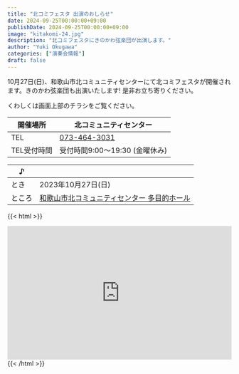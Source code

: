 ```yaml
---
title: "北コミフェスタ 出演のおしらせ"
date: 2024-09-25T00:00:00+09:00
publishDate: 2024-09-25T00:00:00+09:00
image: "kitakomi-24.jpg"
description: "北コミフェスタにきのかわ弦楽団が出演します。"
author: "Yuki Okugawa"
categories: ["演奏会情報"]
draft: false
---
```


10月27日(日)、和歌山市北コミュニティセンターにて北コミフェスタが開催されます。きのかわ弦楽団も出演いたします!
是非お立ち寄りください。

くわしくは画面上部のチラシをご覧ください。

| 開催場所    | 北コミュニティセンター           |
| ----------- | -------------------------------- |
| TEL         | [073-464-3031](tel:073-464-3031) |
| TEL受付時間 | 受付時間9:00〜19:30 (金曜休み)   |

| ♪      |                                                                                                                     |
| ------ | ------------------------------------------------------------------------------------------------------------------- |
| とき   | 2023年10月27日(日)                                                                    |
| ところ | [和歌山市北コミュニティセンター 多目的ホール](http://www.city.wakayama.wakayama.jp/shisetsu/community/1000963.html) |

{{< html >}}

<iframe src="https://www.google.com/maps/embed?pb=!1m18!1m12!1m3!1d3297.563737485079!2d135.2178114505228!3d34.259674114122646!2m3!1f0!2f0!3f0!3m2!1i1024!2i768!4f13.1!3m3!1m2!1s0x6000b3630ad341a9%3A0x7404136cb0f13f70!2z5ZKM5q2M5bGx5biCIOWMl-OCs-ODn-ODpeODi-ODhuOCo-OCu-ODs-OCv-ODvA!5e0!3m2!1sja!2sjp!4v1666938186120!5m2!1sja!2sjp" style="border:0;width:100%;height:300px;" allowfullscreen="" loading="lazy" referrerpolicy="no-referrer-when-downgrade"></iframe>
{{< /html >}}
